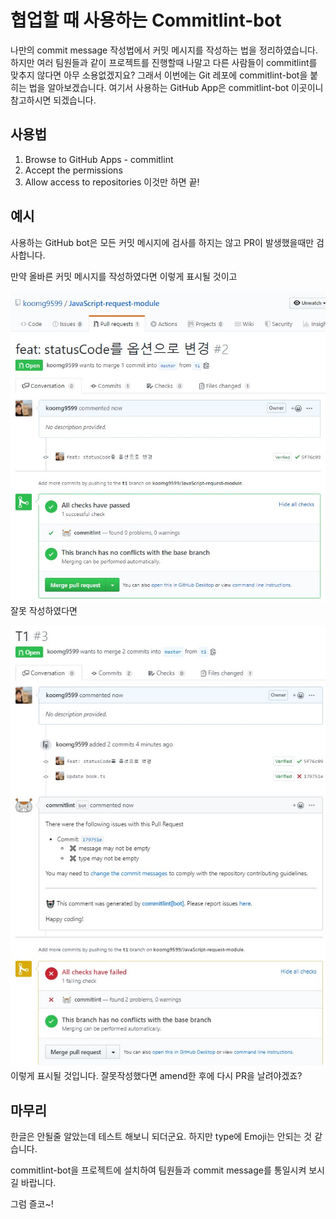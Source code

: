 # 협업할 때 사용하는 Commitlint-bot

나만의 commit message 작성법에서 커밋 메시지를 작성하는 법을 정리하였습니다. 하지만 여러 팀원들과 같이 프로젝트를 진행할때 나말고 다른 사람들이 commitlint를 맞추지 않다면 아무 소용없겠지요? 그래서 이번에는 Git 레포에 commitlint-bot을 붙히는 법을 알아보겠습니다. 여기서 사용하는 GitHub App은 commitlint-bot 이곳이니 참고하시면 되겠습니다.

## 사용법
1. Browse to GitHub Apps - commitlint
2. Accept the permissions
3. Allow access to repositories
이것만 하면 끝!

## 예시
사용하는 GitHub bot은 모든 커밋 메시지에 검사를 하지는 않고 PR이 발생했을때만 검사합니다.

만약 올바른 커밋 메시지를 작성하였다면 이렇게 표시될 것이고

![img](./images/commitlint_bot.jpg)
잘못 작성하였다면

![img](./images/commitlint_bot02.jpg)
이렇게 표시될 것입니다. 잘못작성했다면 amend한 후에 다시 PR을 날려야겠죠?

## 마무리
한글은 안될줄 알았는데 테스트 해보니 되더군요. 하지만 type에 Emoji는 안되는 것 같습니다.

commitlint-bot을 프로젝트에 설치하여 팀원들과 commit message를 통일시켜 보시길 바랍니다.

그럼 즐코~!
